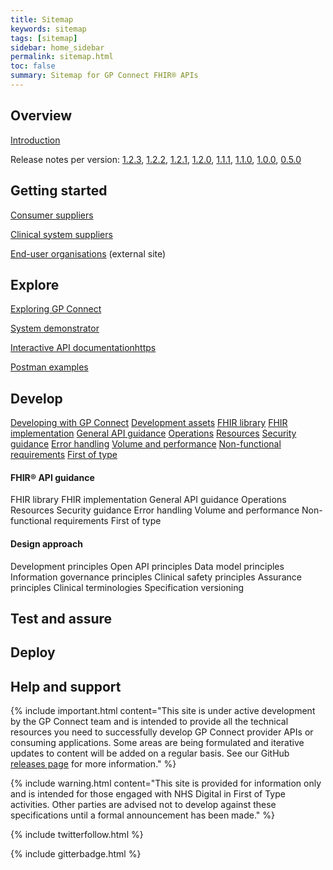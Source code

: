 ```yaml
---
title: Sitemap
keywords: sitemap
tags: [sitemap]
sidebar: home_sidebar
permalink: sitemap.html
toc: false
summary: Sitemap for GP Connect FHIR® APIs
---
```


## Overview ##
[Introduction](index.html)

Release notes per version: [1.2.3](release_notes/overview_release_notes_1_2_3.html), [1.2.2](overview_release_notes_1_2_2.html), 
[1.2.1](overview_release_notes_1_2_1.html), [1.2.0](overview_release_notes_1_2_0.html), [1.1.1](overview_release_notes_1_1_1.html), [1.1.0](overview_release_notes_1_1_0.html), [1.0.0](overview_release_notes_1_0_0.html), [0.5.0](overview_release_notes_0_5_0.html)

## Getting started ##

[Consumer suppliers](overview_consumer_supplier.html)

[Clinical system suppliers](overview_clinical_system_supplier.html)

[End-user organisations](https://digital.nhs.uk/services/gp-connect) (external site)

## Explore ##

[Exploring GP Connect](overview_explore.html)

[System demonstrator](system_demonstrator.html)

[Interactive API documentationhttps](system_swagger.html)

[Postman examples](system_reference_postman.html)

## Develop ##

[Developing with GP Connect](overview_development.html)
[Development assets](development_deliverables.html)
[FHIR library](development_fhir_open_source_guidance.html)
[FHIR implementation](development_fhir_api_guidance.html)
[General API guidance](development_general_api_guidance.html)
[Operations](development_fhir_operation_guidance.htm)
[Resources](development_fhir_resource_guidance.html)
[Security guidance](development_api_security_guidance.html)
[Error handling](development_fhir_error_handling_guidance.html)
[Volume and performance](development_api_volume_and_performance.html)
[Non-functional requirements](evelopment_api_non_functional_requirements.html)
[First of type](overview_first_of_type.html)

#### FHIR® API guidance ####

FHIR library
FHIR implementation
General API guidance
Operations
Resources
Security guidance
Error handling
Volume and performance
Non-functional requirements
First of type

#### Design approach ####

Development principles
Open API principles
Data model principles
Information governance principles
Clinical safety principles
Assurance principles
Clinical terminologies
Specification versioning

## Test and assure ##

## Deploy ##

## Help and support ##

{% include important.html content="This site is under active development by the GP Connect team and is intended to provide all the technical resources you need to successfully develop GP Connect provider APIs or consuming applications. Some areas are being formulated and iterative updates to content will be added on a regular basis. See our GitHub [releases page](https://github.com/nhsconnect/gpconnect/releases) for more information." %}

{% include warning.html content="This site is provided for information only and is intended for those engaged with NHS Digital in First of Type activities. Other parties are advised not to develop against these specifications until a formal announcement has been made." %}

{% include twitterfollow.html %}

{% include gitterbadge.html %}

